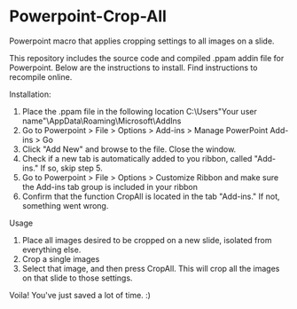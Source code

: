# Powerpoint-Crop-All
 Powerpoint macro that applies cropping settings to all images on a slide.  
 
This repository includes the source code and compiled .ppam addin file for Powerpoint.  Below are the instructions to install.  Find instructions to recompile online.

Installation:
1) Place the .ppam file in the following location C:\Users\"Your user name"\AppData\Roaming\Microsoft\AddIns
2) Go to Powerpoint > File > Options > Add-ins > Manage PowerPoint Add-ins > Go
3) Click "Add New" and browse to the file.  Close the window.
4) Check if a new tab is automatically added to you ribbon, called "Add-ins."  If so, skip step 5.
5) Go to Powerpoint > File > Options > Customize Ribbon and make sure the Add-ins tab group is included in your ribbon
6) Confirm that the function CropAll is located in the tab "Add-ins."  If not, something went wrong.

Usage
1) Place all images desired to be cropped on a new slide, isolated from everything else.
2) Crop a single images
3) Select that image, and then press CropAll.  This will crop all the images on that slide to those settings.

Voila!  You've just saved a lot of time. :)